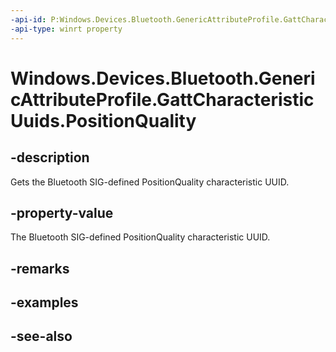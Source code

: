 ```yaml
---
-api-id: P:Windows.Devices.Bluetooth.GenericAttributeProfile.GattCharacteristicUuids.PositionQuality
-api-type: winrt property
---
```


<!-- Property syntax
public System.Guid PositionQuality { get; }
-->

# Windows.Devices.Bluetooth.GenericAttributeProfile.GattCharacteristicUuids.PositionQuality

## -description
Gets the Bluetooth SIG-defined PositionQuality characteristic UUID.

## -property-value
The Bluetooth SIG-defined PositionQuality characteristic UUID.

## -remarks

## -examples

## -see-also
